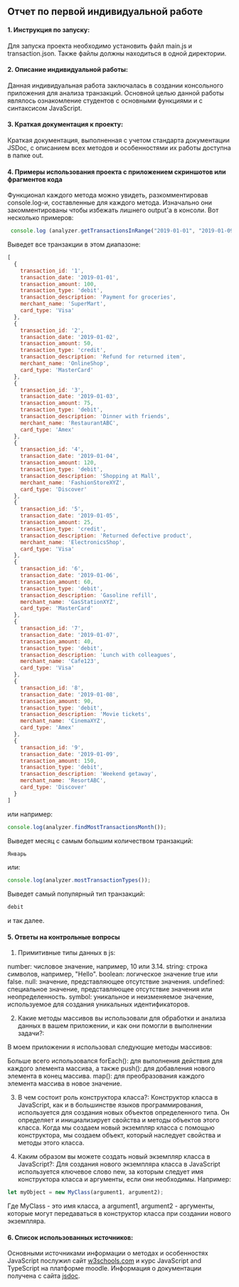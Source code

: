 ## Отчет по первой индивидуальной работе

#### 1. Инструкция по запуску:
Для запуска проекта необходимо установить файл main.js и transaction.json. Также файлы должны находиться в одной директории.

#### 2. Описание индивидуальной работы:
Данная индивидуальная работа заключалась в создании консольного приложения для анализа транзакций. Основной целью данной работы являлось ознакомление студентов с основными функциями и с синтаксисом JavaScript. 
#### 3. Краткая документация к проекту:
Краткая документация, выполненная с учетом стандарта документации JSDoc, с описанием всех методов и особенностями их работы доступна в папке out.


#### 4. Примеры использования проекта с приложением скриншотов или фрагментов кода
Функционал каждого метода можно увидеть, разкомментировав console.log-и, составленные для каждого метода. Изначально они закомментированы чтобы избежать лишнего output'а в консоли. Вот несколько примеров:
```js
 console.log (analyzer.getTransactionsInRange("2019-01-01", "2019-01-09"));
```
Выведет все транзакции в этом диапазоне:
```js
[
  {
    transaction_id: '1',
    transaction_date: '2019-01-01',
    transaction_amount: 100,
    transaction_type: 'debit',
    transaction_description: 'Payment for groceries',
    merchant_name: 'SuperMart',
    card_type: 'Visa'
  },
  {
    transaction_id: '2',
    transaction_date: '2019-01-02',
    transaction_amount: 50,
    transaction_type: 'credit',
    transaction_description: 'Refund for returned item',
    merchant_name: 'OnlineShop',
    card_type: 'MasterCard'
  },
  {
    transaction_id: '3',
    transaction_date: '2019-01-03',
    transaction_amount: 75,
    transaction_type: 'debit',
    transaction_description: 'Dinner with friends',
    merchant_name: 'RestaurantABC',
    card_type: 'Amex'
  },
  {
    transaction_id: '4',
    transaction_date: '2019-01-04',
    transaction_amount: 120,
    transaction_type: 'debit',
    transaction_description: 'Shopping at Mall',
    merchant_name: 'FashionStoreXYZ',
    card_type: 'Discover'
  },
  {
    transaction_id: '5',
    transaction_date: '2019-01-05',
    transaction_amount: 25,
    transaction_type: 'credit',
    transaction_description: 'Returned defective product',
    merchant_name: 'ElectronicsShop',
    card_type: 'Visa'
  },
  {
    transaction_id: '6',
    transaction_date: '2019-01-06',
    transaction_amount: 60,
    transaction_type: 'debit',
    transaction_description: 'Gasoline refill',
    merchant_name: 'GasStationXYZ',
    card_type: 'MasterCard'
  },
  {
    transaction_id: '7',
    transaction_date: '2019-01-07',
    transaction_amount: 40,
    transaction_type: 'debit',
    transaction_description: 'Lunch with colleagues',
    merchant_name: 'Cafe123',
    card_type: 'Visa'
  },
  {
    transaction_id: '8',
    transaction_date: '2019-01-08',
    transaction_amount: 90,
    transaction_type: 'debit',
    transaction_description: 'Movie tickets',
    merchant_name: 'CinemaXYZ',
    card_type: 'Amex'
  },
  {
    transaction_id: '9',
    transaction_date: '2019-01-09',
    transaction_amount: 150,
    transaction_type: 'debit',
    transaction_description: 'Weekend getaway',
    merchant_name: 'ResortABC',
    card_type: 'Discover'
  }
]
```
или например:
```js
console.log(analyzer.findMostTransactionsMonth());
```
Выведет месяц с самым большим количеством транзакций:
```js
Январь
```
или:
```js
console.log(analyzer.mostTransactionTypes());
```

Выведет самый популярный тип транзакций:
```js
debit
```
и так далее.

#### 5. Ответы на контрольные вопросы
1. Примитивные типы данных в js:

number: числовое значение, например, 10 или 3.14.
string: строка символов, например, "Hello".
boolean: логическое значение true или false.
null: значение, представляющее отсутствие значения.
undefined: специальное значение, представляющее отсутствие значения или неопределенность.
symbol: уникальное и неизменяемое значение, используемое для создания уникальных идентификаторов.

2. Какие методы массивов вы использовали для обработки и анализа данных в вашем приложении, и как они помогли в выполнении задачи?:

В моем приложении я использовал следующие методы массивов:

Больше всего использовался forEach(): для выполнения действия для каждого элемента массива, а также
push(): для добавления нового элемента в конец массива.
map(): для преобразования каждого элемента массива в новое значение.

3. В чем состоит роль конструктора класса?:
Конструктор класса в JavaScript, как и в большинстве языков программирования, используется для создания новых объектов определенного типа. Он определяет и инициализирует свойства и методы объектов этого класса. Когда мы создаем новый экземпляр класса с помощью конструктора, мы создаем объект, который наследует свойства и методы этого класса.

4. Каким образом вы можете создать новый экземпляр класса в JavaScript?:
Для создания нового экземпляра класса в JavaScript используется ключевое слово new, за которым следует имя конструктора класса и аргументы, если они необходимы. Например:
```js
let myObject = new MyClass(argument1, argument2);
```
Где MyClass - это имя класса, а argument1, argument2 - аргументы, которые могут передаваться в конструктор класса при создании нового экземпляра.

#### 6. Список использованных источников:
Основными источниками информации о методах и особенностях JavaScript послужил сайт [w3schools.com](https://www.w3schools.com/) и курс JavaScript and TypeScript на платформе moodle. Информация о документации получена с сайта [jsdoc](https://jsdoc.app/).